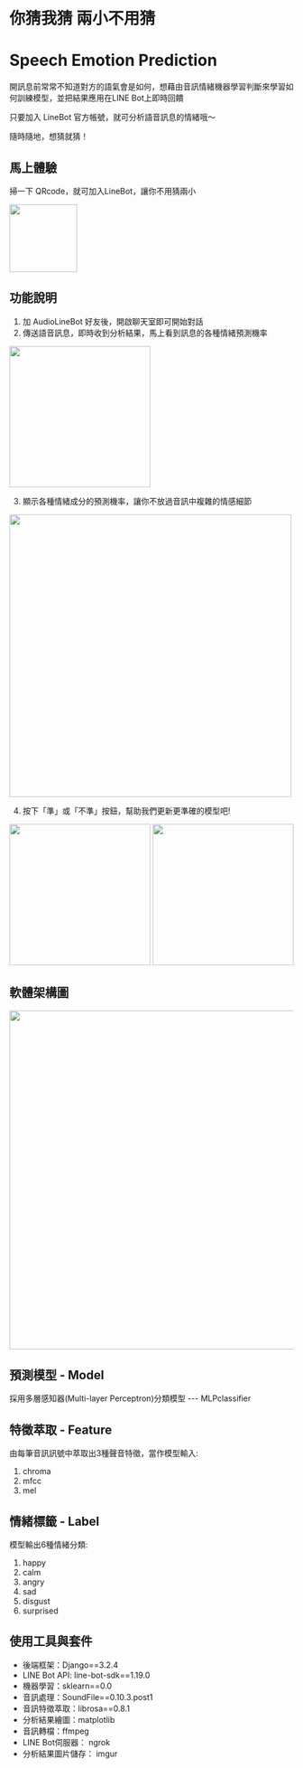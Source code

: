 # 你猜我猜 兩小不用猜
# Speech Emotion Prediction

開訊息前常常不知道對方的語氣會是如何，想藉由音訊情緒機器學習判斷來學習如何訓練模型，並把結果應用在LINE Bot上即時回饋

只要加入 LineBot 官方帳號，就可分析語音訊息的情緒哦～

隨時隨地，想猜就猜！

## 馬上體驗
掃一下 QRcode，就可加入LineBot，讓你不用猜兩小

<img src="https://i.imgur.com/Nu3qN2G.jpg" alt="" width="120" style="display:inline-block;">

## 功能說明
1. 加 AudioLineBot 好友後，開啟聊天室即可開始對話
2. 傳送語音訊息，即時收到分析結果，馬上看到訊息的各種情緒預測機率
<p float="left">
<img src="https://i.imgur.com/mivxLpU.jpg" alt="" width="250" style="display:inline-block;">
</p>

3. 顯示各種情緒成分的預測機率，讓你不放過音訊中複雜的情感細節
<p float="left">
<img src="https://i.imgur.com/bfCuc0z.png" alt="" width="500" style="display:inline-block;">
</p>

4. 按下「準」或「不準」按鈕，幫助我們更新更準確的模型吧!
<p float="left">
<img src="https://i.imgur.com/FOqMaIv.jpg" alt="" width="250" style="display:inline-block;">
<img src="https://i.imgur.com/kitAYQj.jpg" alt="" width="250" style="display:inline-block;">
</p>

## 軟體架構圖
<img src="https://i.imgur.com/C3Rscpj.jpg" alt="" width="600" style="display:inline-block;">

## 預測模型 - Model
採用多層感知器(Multi-layer Perceptron)分類模型 --- MLPclassifier

## 特徵萃取 - Feature
由每筆音訊訊號中萃取出3種聲音特徵，當作模型輸入:
1. chroma
2. mfcc
3. mel

## 情緒標籤 - Label
模型輸出6種情緒分類:
1. happy
2. calm
3. angry
4. sad
5. disgust
6. surprised

## 使用工具與套件

- 後端框架：Django==3.2.4
- LINE Bot API: line-bot-sdk==1.19.0
- 機器學習：sklearn==0.0
- 音訊處理：SoundFile==0.10.3.post1
- 音訊特徵萃取：librosa==0.8.1
- 分析結果繪圖：matplotlib
- 音訊轉檔：ffmpeg
- LINE Bot伺服器： ngrok
- 分析結果圖片儲存： imgur